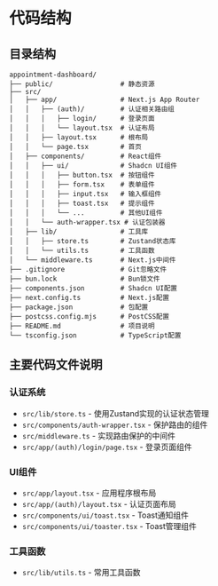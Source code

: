 # 代码结构

## 目录结构

```
appointment-dashboard/
├── public/                 # 静态资源
├── src/
│   ├── app/                # Next.js App Router 
│   │   ├── (auth)/         # 认证相关路由组
│   │   │   ├── login/      # 登录页面
│   │   │   └── layout.tsx  # 认证布局
│   │   ├── layout.tsx      # 根布局
│   │   └── page.tsx        # 首页
│   ├── components/         # React组件
│   │   ├── ui/             # Shadcn UI组件
│   │   │   ├── button.tsx  # 按钮组件
│   │   │   ├── form.tsx    # 表单组件
│   │   │   ├── input.tsx   # 输入框组件
│   │   │   ├── toast.tsx   # 提示组件
│   │   │   └── ...         # 其他UI组件
│   │   └── auth-wrapper.tsx # 认证包装器
│   ├── lib/                # 工具库
│   │   ├── store.ts        # Zustand状态库
│   │   └── utils.ts        # 工具函数
│   └── middleware.ts       # Next.js中间件
├── .gitignore              # Git忽略文件
├── bun.lock                # Bun锁文件
├── components.json         # Shadcn UI配置
├── next.config.ts          # Next.js配置
├── package.json            # 包配置
├── postcss.config.mjs      # PostCSS配置
├── README.md               # 项目说明
└── tsconfig.json           # TypeScript配置
```

## 主要代码文件说明

### 认证系统

- `src/lib/store.ts` - 使用Zustand实现的认证状态管理
- `src/components/auth-wrapper.tsx` - 保护路由的组件
- `src/middleware.ts` - 实现路由保护的中间件
- `src/app/(auth)/login/page.tsx` - 登录页面组件

### UI组件

- `src/app/layout.tsx` - 应用程序根布局
- `src/app/(auth)/layout.tsx` - 认证页面布局
- `src/components/ui/toast.tsx` - Toast通知组件
- `src/components/ui/toaster.tsx` - Toast管理组件

### 工具函数

- `src/lib/utils.ts` - 常用工具函数 